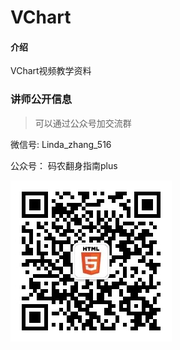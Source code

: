 # VChart

#### 介绍
VChart视频教学资料

### 讲师公开信息

> 可以通过公众号加交流群

微信号: Linda_zhang_516

公众号： 码农翻身指南plus

![微信公众号](.\讲师信息\微信公众号.jpg)
